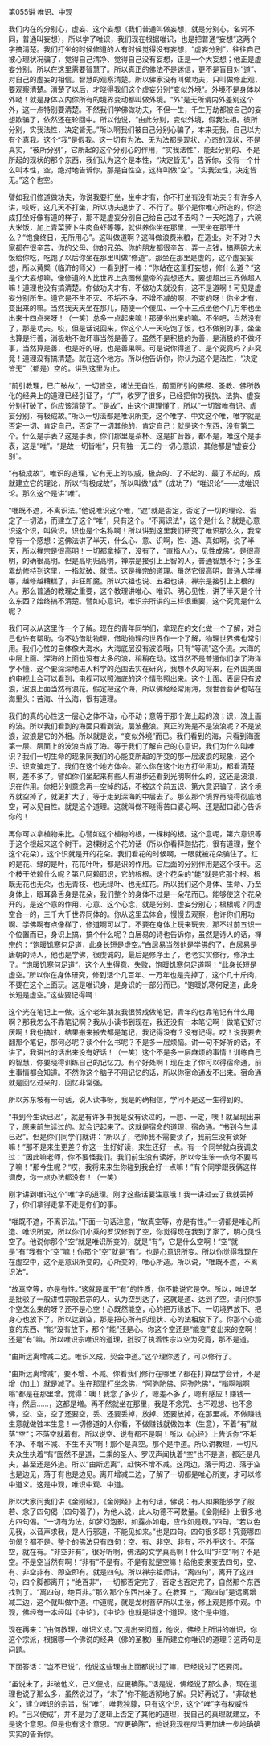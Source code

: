   

第055讲 唯识、中观

我们内在的分别心，虚妄、这个妄想（我们普通叫做妄想，就是分别心，名词不同，普通叫妄想），所以学了唯识，我们现在根据唯识，也是把普通“妄想”这两个字搞清楚。我们打坐的时候修道的人有时候觉得没有妄想，“虚妄分别”，往往自己被心理状况骗了，觉得自己清净、觉得自己没有妄想，正是一个大妄想；他正是虚妄分别。所以在这里需要智慧了。所以真正的佛法不是迷信，更不是盲目对“道”、对自己的虚妄的相信。智慧的观察清楚。所以佛家没有叫做功夫，只叫做修止观，要观察清楚。清楚了以后，才晓得我们这个虚妄分别“变似外境”。外境不是身体以外呦！就是身体以内你所有的境界变动都叫做外境。“外”是无所谓内外差别这个外，这一点特别要清楚。不然我们学佛做功夫，不但一生，千生万劫都被自己的妄想欺骗了，依然还在轮回中。所以他说，“由此分别，变似外境，假我法相。彼所分别，实我法性，决定皆无。”所以啊我们被自己分别心骗了，本来无我，自己以为有个真我。这个“我”是假我。这一切有为法、无为法都是现状、心态的现状，不是真实，“彼所分别”，它所起的这个分别心的作用，“实我法性”，能起分别的、不是所起的现状的那个东西，我们认为这个是本性，“决定皆无”，告诉你，没有一个什么叫本性，空，绝对地告诉你，那是自性空，这样叫做“空”。“实我法性，决定皆无。”这个也空。

譬如我们修道做功夫，你说我要打坐，坐中才有，你不打坐有没有功夫？有许多人讲，哎呀，这几天不打坐，所以功夫退步了、不行了。那个是你唯心所造的，你造成打坐好像有道的样子，那不是虚妄分别自己给自己过不去吗？一天吃饱了，六碗大米饭，加上青菜萝卜牛肉鱼虾等等，就供养你坐在那里，一天坐在那干什么？“饱食终日，无所用心”。这叫做道啊？这叫做浪费米粮，在造业。对不对？大家都在很辛苦，你的父母、你的兄弟、你的朋友都很辛苦，弄一点钱，搞两碗大米饭给你吃，吃饱了以后你坐在那里叫做“修道”。那坐在那里是虚的，这个虚妄妄想，所以黄檗（临济的师父）一看到打一棒：“你站在这里打妄想，修什么道？”这是个大妄想嘛。像修道的人比世界上贪图做皇帝的妄想还大。要想超出三界做超人嘛！道理也没有搞清楚。你做功夫才有、不做功夫就没有，这不是道啊！可见是虚妄分别所生。道它是不生不灭、不垢不净、不增不减的啊，不变的呀！你坐才有，变出来的嘛。当然我天天坐在那儿，随便一个傻瓜、一个十三点坐他个几万年也坐出来十四点来呀！（一笑）总多一点起来嘛！那硬坐出来的嘛。不坐吧，当然没有了，那是功夫。哎，但是话说回来，你这个人一天吃饱了饭，也不做别的事，坐坐也算是行善，消极地不做坏事当然是善了。虽然不是积极的为善，是消极的不做坏事，当然算是善，也是好的呀，也是善果啊。可是说你得道了、是个究竟吗？非究竟！道理没有搞清楚。就在这个地方。所以他告诉你，你认为这个是法性，“决定皆无”（都是）空的。讲到这里为止。

“前引教理，已广破故”，一切皆空，诸法无自性，前面所引的佛经、圣教、佛所教化的经典上的道理已经引证了，“广”，收罗了很多，已经把你的我执、法执、虚妄分别打破了，你应该清楚了。“是故”，由这个道理懂了，所以“一切皆唯有识。虚妄分别，有极成故。”所以一切法都是唯识所变，这个唯字、中文这个唯，唯字就是否定一切、肯定自己，否定了一切其他的，肯定自己：就是这个东西，没有第二个。什么是手表？这是手表，你们那里是茶杯、这是扩音器，都不是，唯这个是手表，这是“唯”。“是故一切皆唯”，只有独一无二的一切心意识，其他都是“虚妄分别”。

“有极成故”，唯识的道理，它有无上的权威，极点的、了不起的、最了不起的，成就建立它的理论，所以“有极成故”，所以叫做“成”（成功了）“唯识论”——成唯识论。那么这个是讲“唯”。

“唯既不遮，不离识法。”他说唯识这个唯，“遮”就是否定，否定了一切的理论、否定了一切法，而建立了这个“唯”，只有这个。“不离识法”，这个是什么？就是心意识这个识，叫做识。识也是个名称啊！所以讲到这里我们研究了唯识那么久，我常常有一个感想：这佛法讲了半天，什么心、意、识啊，性、道、真如啊，说了半天，所以禅宗是很高明！一切都拿掉了，没有了，“直指人心，见性成佛”。是很高明，的确很高明。但是高明归高明，禅宗是接引上上智的人，普通智慧不行；多生累劫修持到这里，一指就破、就悟。这是禅宗的道理。虽然它很高明，普通人学禅哪，越修越糟糕了，非狂即魔。所以六祖也说、五祖也讲，禅宗是接引上上根的人。那么普通的教理之重要，这个教理讲唯心、唯识、明心见性，讲了半天是个什么东西？始终搞不清楚。譬如心意识，唯识宗所讲的三样很重要，这个究竟是什么呢？

我们可以从这里作一个了解。现在的青年同学们，拿现在的文化做一个了解，对自己也许有帮助。你不妨借助物理，借助物理的世界作一个了解，物理世界佛也常引用。我们心性的自体像大海水，大海底层没有波浪哦，只有“等流”这个流。大海的中层上面、深海的上面也没有太多的浪，稍稍在动。这当然不是普通你们学了海洋学不懂，这个要深深地进入科学的范围去实在研究，我想不久的将来，在外国美国的电视上会可以看到，电视可以照海底的这个情形照出来。这个上面、表层只有波浪，波浪上面当然有浪花。假定把这个海，所以佛经经常用海，观世音菩萨也站在海里头：苦海、什么海，很有道理。

我们的真的心性这一层心之体不动，心不动；意等于那个海上起的浪；识，浪上面的波。所以我们看到的海面只看到波，层波叠浪。真正的海是不是波浪呢？不是波浪，波浪是它的外相。所以就是说，“变似外境”而已。我们看到的海，只看到海面第一层、层面上的波浪当成了海。等于我们了解自己的心意识，我们为什么叫唯识？我们一切生命的现象同我们的心能变所起的所变的那一层波浪的现象，这个识、识变骗走了。我们在这个地方体会。那么你在这个地方打坐用功，都看清楚啊，差不多了。譬如你们坐起来有些人有进步还看到光明啊什么的，这还是波浪，识在作用。你把分别意念再一空掉的话，不被这个前五识、第六意识骗了，这个境界就空掉了，就更扩大了，等于走到深海的中层去了。那么那个境界再晓得彻底地空，可以见自性。就是这个道理。这就叫做不晓得苦口婆心啊、还是甜口甜心告诉你的！

再你可以拿植物来比。心譬如这个植物的根，一棵树的根。这个意呢，第六意识等于这个根起来这个树干。这棵树这个花的话（所以你看释迦拈花，很有道理，整个这个花朵），这个识就是开的花朵。我们看花的时候啊，一眼就被花朵骗住了。红的是花、绿的是叶，花花叶叶，都是识的作用。它后面的分别作用是这个枝干。这个枝干依赖什么呢？第八阿赖耶识，它的根根。这个花朵的“能”就是它那个根。根既无花也无朵，也无青枝、也无绿叶、也无红花。所以我们这个身体、生命、乃至身体上，眼耳鼻舌身是花朵，我们整个的身体不过是一朵花而已。能够使这个花朵开的，是这个意的作用、心意、这个心念，就是分别、虚妄分别心；根根呢？同虚空合一的，三千大千世界同体的。你从这里去体会，慢慢去观察，也许你们用功啊、学佛啊有点像样了，修道啊可以了。不要在身体上玩来玩去，那不过前五识一个位置而已，身识上搞，搞个什么呢？白居易的诗也告诉你，虽然是诗人的话，禅宗的：“饱暖饥寒何足道，此身长短是虚空。”白居易当然他是学佛的了，白居易是唐朝的诗人，他也是学佛，很虔诚的，最后是修净土了，老老实实修行，修净土了。“饱暖饥寒何足道”，这个人生得意、失败，饱暖饥寒何足道啊！“此身长短是虚空。”所以你在身体研究，修到活个几百年、一万年也是完掉了，这个几十斤肉，不要在这个上面玩。这是唯识身，是身识的一部分而已。“饱暖饥寒何足道，此身长短是虚空。”这些要记得啊！

这个光在笔记上一做，这个老年朋友我很赞成做笔记，青年的也靠笔记有什么用啊？那我怎么不靠笔记啊？我从小读书到现在，我还没有一本笔记啊！做笔记好讨厌啊！我也搞过，结果搬来搬去都是笔记，我记得没有？没有记得。哎！说我要去翻那个笔记，那何必呢？读个什么书呢？不是多一层烦恼。讲一句不好听的话，不讲了，我讲出的话出来没有好话！（一笑）这个不是多一层麻烦的事情！训练自己的智慧，你要晓得训练自己的记忆力。有个好处啊！现在走了你可以得宿命通，前生事情都会知道。不然你这个脑子不用记忆的话，所以你宿命通发不出来。宿命通就是回忆过来的，回忆非常强。

所以苏东坡有一句话，说人读书呀，我是的确相信，学问不是这一生得到的。

“书到今生读已迟”，就是有许多书我是没有读过的，一想、一定，噢！就呈现出来了，原来前生读过的。就会记起来了。这就是宿命的道理，宿命通。“书到今生读已迟”。但是你们同学们就讲：“所以了，老师我不需要读了，我前生没有读好嘛！”那不是来生更差？你这一生好好读，来生还好一点。有一个同学就向我调皮过：“因此嘛老师，你不要怪我们。我们前生没有读好，所以今生笨一点你不要骂了嘛！”那今生呢？“哎，我将来来生你碰到我会好一点嘛！”有个同学跟我俩这样调皮，你一点办法都没有！（一笑）

刚才讲到唯识这个“唯”字的道理。刚才这些话要注意哦！我一讲过去了我就丢掉了，你们拿得走拿不走是你们的事。

“唯既不遮，不离识法。”下面一句话注意，“故真空等，亦是有性。”一切都是唯心所造、唯识所变，所以你们小乘的罗汉修到了空，你觉得现在我到了家了，明心见性空了。他说你那个“空”就是唯识所变的，就是“有”，它是什么空啊！“空”就是“有”我有个“空”嘛！你那个“空”就是“有”。也是心意识所变。所以你觉得我现在在虚空中，这个是意识所变的，心所变的，唯心所造。所以说，“唯既不遮，不离识法”。

“故真空等，亦是有性。”这就是属于“有”的性质，你不能说它是空。所以，唯识学是批驳了一般讲性宗般若宗的人，认为空到达了，这就是道、达到了空。请问你那个空怎么来的呀？还不是心空！心既然能空，心的把万缘放下、一切境界放下、把身心也放下了，所以达到空，那是把心所有的现状、心的法相放下了。你那个心能变的东西、“能”没有放下，那个“能”还是心。你这个空还是“能变”变出来的空啊！还是“有”嘛。所以唯识宗唯识的道理，批驳了执着性宗以空为究竟，那不是道。

“由斯远离增减二边。唯识义成，契会中道。”这个理你透了，可以修行了。

“由斯远离增减”，要不增、不减。你看我们修行在哪里？都在打算盘学会计，不是增（加上）就是减了。坐在那里打坐念佛，“阿弥陀佛、阿弥陀佛”，“嗡啊嗡啊嗡”都是在那里增。觉得：噢！我念了多少了，嗯差不多了，嗯有感应！赚钱一样，然后……，这都是増。再不然就坐在那里，我是不念咒、也不观想、也不念佛，空、空，空了还要空，丢、还要丢掉，放掉、还要放掉，在那里减。不做赚钱生意就做蚀本生意！一切修道的人你看，不做赚钱就做蚀本（生意），不着“有”就落“空”；不落空就着有。所以说空、说有都不是啊！所以《心经》上告诉你“不垢不净、不增不减、不生不灭”啊！那个是真空。那个是中道。所以讲教理，一切凡夫众生执着“有”固然不是道，二乘的圣人、罗汉声闻执着“空”也不是道，都还是凡夫，甚至还是外道。所以“由斯远离”，赶快不增不减。这两边，落于两边、落于空也是边见，落于有也是边见。离开增减二边，了解了一切都是唯心所变，才可以修中道义。这是中观，唯识中观、中道。

所以大家问我们讲《金刚经》，《金刚经》上有句话，佛说：有人如果能够学了般若、念了四句偈（四句偈子），为他人说，此人功德不可数量。《金刚经》上很多地方四句偈。“一切有为法，如梦幻泡影，如露亦如电，应作如是观。”四句。“若以色见我，以音声求我，是人行邪道，不能见如来。”也是四句。四句很多耶！究竟哪四句偈？都不是。整个的佛法只有四句：空、有、非空、非有，不外乎这个。不落空，就在有。“非空非有”，很好听啊，佛法的文学真高啊！什么叫“非空”啊？不是空。不是空当然有啊！“非有”不是有。不是有就是空嘛！给他变来变去四句，空、有、非空非有、即空即有。就是四句。所以禅宗祖师讲，“离四句”，离开了这四句，四个脚都离开；“绝百非”，一切都否定完了，否定也否定完了，自然那个东西找到了。“离四句，绝百非。”那么那个东西出来了。在教理上，“离四句”是远离增减二边，这个就叫做中道。中道呢，就是龙树菩萨所以主张，修止观是修中观。中观，佛经有一本经叫《中论》，《中论》也就是讲这个道理。这个是中道。

现在再来：“由何教理，唯识义成。”又提出来问题，他说，佛经上所讲的唯识，你这个宗派，根据哪一个佛说的经典（佛的圣教）里所建立你唯识的道理？这两句是问题。

下面答话：“岂不已说”，他说这些理由上面都说过了嘛，已经说过了还要问。

“虽说未了，非破他义，己义便成，应更确陈。”话是说，佛经说了那么多，现在道理也说了那么多，虽然说过了，“未了”你不能透彻地了解。只好再说了。“非破他义”，建立唯识的宗旨，说“唯”，唯我独尊，只有这个识，这个“唯”字有权威性的。“己义便成”，并不是为了逻辑上否定了其他的道理，我自己的真理就建立，不是这个意思。但是也有这个意思。“应更确陈”，他说我现在应当更加进一步地确确实实的告诉你。